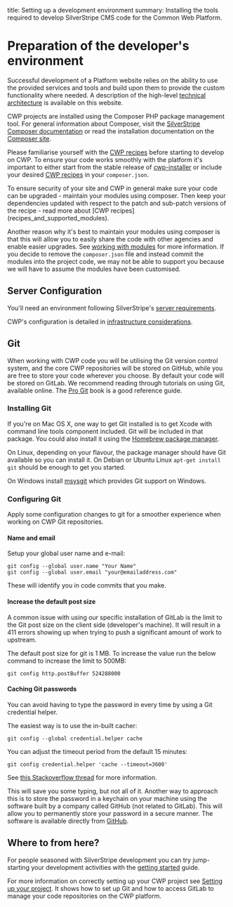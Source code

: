 title: Setting up a development environment
summary: Installing the tools required to develop SilverStripe CMS code for the Common Web Platform.

# Preparation of the developer's environment

Successful development of a Platform website relies on the ability to use the provided services and tools and build upon
them to provide the custom functionality where needed. A description of the high-level [technical architecture](https://www.cwp.govt.nz/about/technical-and-architecture-information/)
is available on this website.

CWP projects are installed using the Composer PHP package management tool. For general information about Composer, visit
the [SilverStripe Composer documentation](https://docs.silverstripe.org/en/3/getting_started/composer/) or read the
installation documentation on the [Composer site](http://getcomposer.org/doc/00-intro.md).

Please familiarise yourself with the [CWP recipes](recipes_and_supported_modules) before starting to develop on CWP. To ensure your code works
smoothly with the platform it's important to either start from the stable release of
[cwp-installer](https://github.com/silverstripe/cwp-installer) or include
your desired [CWP recipes](recipes_and_supported_modules) in your `composer.json`.

<div class="alert alert-info" markdown='1'>
To ensure security of your site and CWP in general make sure your code can be upgraded - maintain your modules using
composer. Then keep your dependencies updated with respect to the patch and sub-patch versions of the recipe - read
more about [CWP recipes](recipes_and_supported_modules).
</div>

Another reason why it's best to maintain your modules using composer is that this will allow you to easily share the
code with other agencies and enable easier upgrades. See [working with modules](working_with_modules)
for more information. If you decide to remove the `composer.json` file and instead commit the modules into the project code, we may not be able to support you because we will have to assume the modules have been customised.

## Server Configuration

You'll need an environment following SilverStripe's
[server requirements](https://docs.silverstripe.org/en/4/getting_started/server_requirements/).

CWP's configuration is detailed in [infrastructure considerations](infrastructural_considerations).

## Git

When working with CWP code you will be utilising the Git version control system, and the core CWP repositories will be stored on GitHub, while you are free to store your code wherever you choose. By default your code will be stored on GitLab. We recommend reading through tutorials on using Git, available online. The [Pro Git](http://git-scm.com/book) book is a good reference guide.

### Installing Git

If you're on Mac OS X, one way to get Git installed is to get Xcode with command line tools component included. Git will
be included in that package. You could also install it using the [Homebrew package manager](https://brew.sh).

On Linux, depending on your flavour, the package manager should have Git available so you can install it.  On Debian or
Ubuntu Linux `apt-get install git` should be enough to get you started.

On Windows install [msysgit](http://msysgit.github.com/) which provides Git support on Windows.

### Configuring Git
Apply some configuration changes to git for a smoother experience when working on CWP Git repositories.

#### Name and email
Setup your global user name and e-mail:

	git config --global user.name "Your Name"
	git config --global user.email "your@emailaddress.com"

These will identify you in code commits that you make.

#### Increase the default post size

A common issue with using our specific installation of GitLab is the limit to the Git post size on the client side
(developer's machine). It will result in a 411 errors showing up when trying to push a significant amount of work to
upstream.

The default post size for git is 1 MB. To increase the value run the below command to increase the limit to 500MB:

	git config http.postBuffer 524288000

#### Caching Git passwords

You can avoid having to type the password in every time by using a Git credential helper.

The easiest way is to use the in-built cacher:

	git config --global credential.helper cache

You can adjust the timeout period from the default 15 minutes:

	git config credential.helper 'cache --timeout=3600'

See [this Stackoverflow thread](http://stackoverflow.com/questions/5343068/is-there-a-way-to-skip-password-typing-when-using-https-github)
for more information.

This will save you some typing, but not all of it. Another way to approach this is to store the password in a keychain
on your machine using the software built by a company called GitHub (not related to GitLab). This will allow you to permanently store your password in a secure manner. The software is available directly from
[GitHub](https://help.github.com/articles/set-up-git).

## Where to from here?

For people seasoned with SilverStripe development you can try jump-starting your development activities with the
[getting started](/getting_started) guide.

For more information on correctly setting up your CWP project see [Setting up your project](setting_up_your_project). It shows how to set up Git and how to access GitLab to manage your code repositories on the CWP platform.
